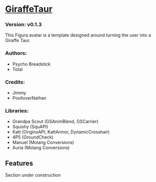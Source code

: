 # [GiraffeTaur](https://github.com/TotalTakeover/FiguraGiraffeTaurAvatar)
### Version: v0.1.3
This Figura avatar is a template designed around turning the user into a Giraffe Taur.

### Authors:
- Psycho Breadstick
- Total

### Credits:
- Jimmy
- PoolloverNathan

### Libraries:
- Grandpa Scout (GSAnimBlend, GSCarrier)
- Squishy (SquAPI)
- Katt (OriginsAPI, KattArmor, DynamicCrosshair)
- 4P5 (GroundCheck)
- Manuel (Molang Conversions)
- Auria (Molang Conversions)

## Features
Section under construction